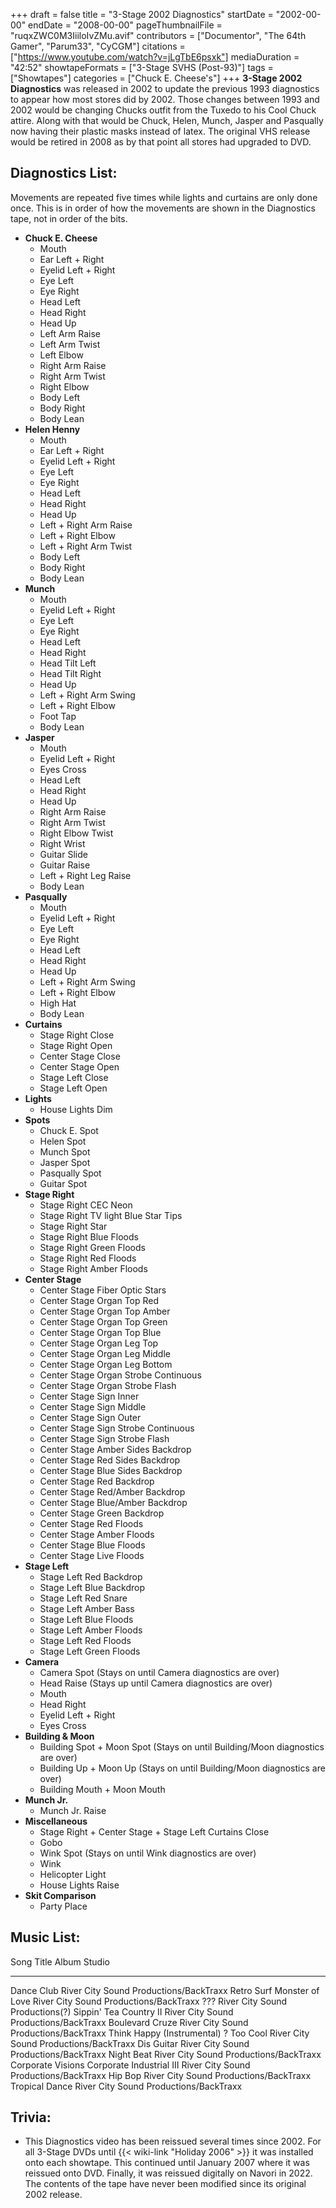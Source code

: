 +++
draft = false
title = "3-Stage 2002 Diagnostics"
startDate = "2002-00-00"
endDate = "2008-00-00"
pageThumbnailFile = "ruqxZWC0M3IiiloIvZMu.avif"
contributors = ["Documentor", "The 64th Gamer", "Parum33", "CyCGM"]
citations = ["https://www.youtube.com/watch?v=jLgTbE6psxk"]
mediaDuration = "42:52"
showtapeFormats = ["3-Stage SVHS (Post-93)"]
tags = ["Showtapes"]
categories = ["Chuck E. Cheese's"]
+++
**3-Stage 2002 Diagnostics** was released in 2002 to update the previous 1993 diagnostics to appear how most stores did by 2002. Those changes between 1993 and 2002 would be changing Chucks outfit from the Tuxedo to his Cool Chuck attire. Along with that would be Chuck, Helen, Munch, Jasper and Pasqually now having their plastic masks instead of latex. The original VHS release would be retired in 2008 as by that point all stores had upgraded to DVD.

## Diagnostics List:

Movements are repeated five times while lights and curtains are only done once. This is in order of how the movements are shown in the Diagnostics tape, not in order of the bits.

- **Chuck E. Cheese**
  - Mouth
  - Ear Left + Right
  - Eyelid Left + Right
  - Eye Left
  - Eye Right
  - Head Left
  - Head Right
  - Head Up
  - Left Arm Raise
  - Left Arm Twist
  - Left Elbow
  - Right Arm Raise
  - Right Arm Twist
  - Right Elbow
  - Body Left
  - Body Right
  - Body Lean
- **Helen Henny**
  - Mouth
  - Ear Left + Right
  - Eyelid Left + Right
  - Eye Left
  - Eye Right
  - Head Left
  - Head Right
  - Head Up
  - Left + Right Arm Raise
  - Left + Right Elbow
  - Left + Right Arm Twist
  - Body Left
  - Body Right
  - Body Lean
- **Munch**
  - Mouth
  - Eyelid Left + Right
  - Eye Left
  - Eye Right
  - Head Left
  - Head Right
  - Head Tilt Left
  - Head Tilt Right
  - Head Up
  - Left + Right Arm Swing
  - Left + Right Elbow
  - Foot Tap
  - Body Lean
- **Jasper**
  - Mouth
  - Eyelid Left + Right
  - Eyes Cross
  - Head Left
  - Head Right
  - Head Up
  - Right Arm Raise
  - Right Arm Twist
  - Right Elbow Twist
  - Right Wrist
  - Guitar Slide
  - Guitar Raise
  - Left + Right Leg Raise
  - Body Lean
- **Pasqually**
  - Mouth
  - Eyelid Left + Right
  - Eye Left
  - Eye Right
  - Head Left
  - Head Right
  - Head Up
  - Left + Right Arm Swing
  - Left + Right Elbow
  - High Hat
  - Body Lean
- **Curtains**
  - Stage Right Close
  - Stage Right Open
  - Center Stage Close
  - Center Stage Open
  - Stage Left Close
  - Stage Left Open
- **Lights**
  - House Lights Dim
- **Spots**
  - Chuck E. Spot
  - Helen Spot
  - Munch Spot
  - Jasper Spot
  - Pasqually Spot
  - Guitar Spot
- **Stage Right**
  - Stage Right CEC Neon
  - Stage Right TV light Blue Star Tips
  - Stage Right Star
  - Stage Right Blue Floods
  - Stage Right Green Floods
  - Stage Right Red Floods
  - Stage Right Amber Floods
- **Center Stage**
  - Center Stage Fiber Optic Stars
  - Center Stage Organ Top Red
  - Center Stage Organ Top Amber
  - Center Stage Organ Top Green
  - Center Stage Organ Top Blue
  - Center Stage Organ Leg Top
  - Center Stage Organ Leg Middle
  - Center Stage Organ Leg Bottom
  - Center Stage Organ Strobe Continuous
  - Center Stage Organ Strobe Flash
  - Center Stage Sign Inner
  - Center Stage Sign Middle
  - Center Stage Sign Outer
  - Center Stage Sign Strobe Continuous
  - Center Stage Sign Strobe Flash
  - Center Stage Amber Sides Backdrop
  - Center Stage Red Sides Backdrop
  - Center Stage Blue Sides Backdrop
  - Center Stage Red Backdrop
  - Center Stage Red/Amber Backdrop
  - Center Stage Blue/Amber Backdrop
  - Center Stage Green Backdrop
  - Center Stage Red Floods
  - Center Stage Amber Floods
  - Center Stage Blue Floods
  - Center Stage Live Floods
- **Stage Left**
  - Stage Left Red Backdrop
  - Stage Left Blue Backdrop
  - Stage Left Red Snare
  - Stage Left Amber Bass
  - Stage Left Blue Floods
  - Stage Left Amber Floods
  - Stage Left Red Floods
  - Stage Left Green Floods
- **Camera**
  - Camera Spot (Stays on until Camera diagnostics are over)
  - Head Raise (Stays up until Camera diagnostics are over)
  - Mouth
  - Head Right
  - Eyelid Left + Right
  - Eyes Cross
- **Building & Moon**
  - Building Spot + Moon Spot (Stays on until Building/Moon diagnostics are over)
  - Building Up + Moon Up (Stays on until Building/Moon diagnostics are over)
  - Building Mouth + Moon Mouth
- **Munch Jr.**
  - Munch Jr. Raise
- **Miscellaneous**
  - Stage Right + Center Stage + Stage Left Curtains Close
  - Gobo
  - Wink Spot (Stays on until Wink diagnostics are over)
  - Wink
  - Helicopter Light
  - House Lights Raise
- **Skit Comparison**
  - Party Place

## Music List:

  Song Title                   Album                      Studio
  ---------------------------- -------------------------- ----------------------------------------
  Dance Club                                              River City Sound Productions/BackTraxx
  Retro Surf Monster of Love                              River City Sound Productions/BackTraxx
  ???                                                     River City Sound Productions(?)
  Sippin' Tea                 Country II                 River City Sound Productions/BackTraxx
  Boulevard Cruze                                         River City Sound Productions/BackTraxx
  Think Happy (Instrumental)                              ?
  Too Cool                                                River City Sound Productions/BackTraxx
  Dis Guitar                                              River City Sound Productions/BackTraxx
  Night Beat                                              River City Sound Productions/BackTraxx
  Corporate Visions            Corporate Industrial III   River City Sound Productions/BackTraxx
  Hip Bop                                                 River City Sound Productions/BackTraxx
  Tropical Dance                                          River City Sound Productions/BackTraxx

## Trivia:

- This Diagnostics video has been reissued several times since 2002. For all 3-Stage DVDs until {{< wiki-link "Holiday 2006" >}} it was installed onto each showtape. This continued until January 2007 where it was reissued onto DVD. Finally, it was reissued digitally on Navori in 2022. The contents of the tape have never been modified since its original 2002 release.
